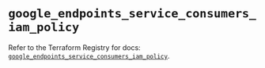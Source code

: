 # `google_endpoints_service_consumers_iam_policy`

Refer to the Terraform Registry for docs: [`google_endpoints_service_consumers_iam_policy`](https://registry.terraform.io/providers/hashicorp/google/6.40.0/docs/resources/endpoints_service_consumers_iam_policy).
